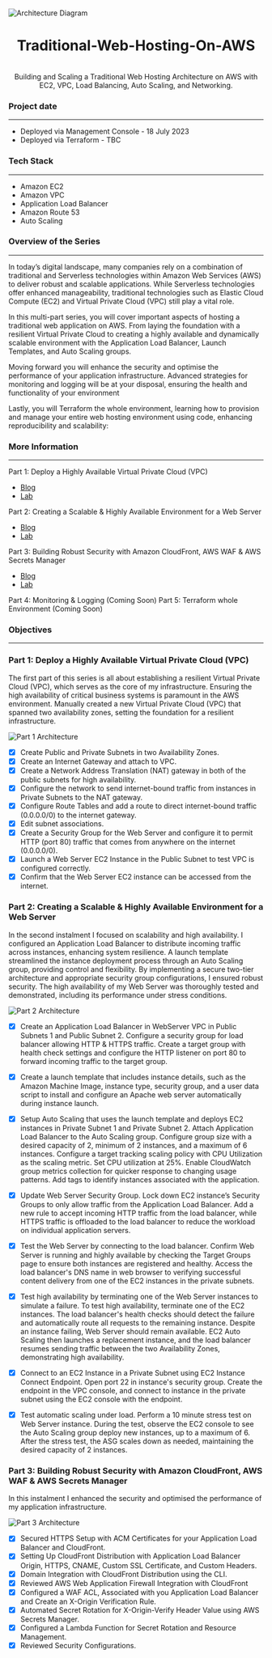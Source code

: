 <br />

![Architecture Diagram](images/part2-architecture.png)
  <h1 align="center">Traditional-Web-Hosting-On-AWS</h1>
  <p align="center">
    <br />
    Building and Scaling a Traditional Web Hosting Architecture on AWS with EC2, VPC, Load Balancing, Auto Scaling, and Networking.
  </p>
</p>

### Project date
------------------
- Deployed via Management Console - 18 July 2023
- Deployed via Terraform - TBC

### Tech Stack
------------------
- Amazon EC2
- Amazon VPC
- Application Load Balancer
- Amazon Route 53
- Auto Scaling

### Overview of the Series
-----------------

In today’s digital landscape, many companies rely on a combination of traditional and Serverless technologies within Amazon Web Services (AWS) to deliver robust and scalable applications. While Serverless technologies offer enhanced manageability, traditional technologies such as Elastic Cloud Compute (EC2) and Virtual Private Cloud (VPC) still play a vital role.

In this multi-part series, you will cover important aspects of hosting a traditional web application on AWS. From laying the foundation with a resilient Virtual Private Cloud to creating a highly available and dynamically scalable environment with the Application Load Balancer, Launch Templates, and Auto Scaling groups.

Moving forward you will enhance the security and optimise the performance of your application infrastructure. Advanced strategies for monitoring and logging will be at your disposal, ensuring the health and functionality of your environment

Lastly, you will Terraform the whole environment, learning how to provision and manage your entire web hosting environment using code, enhancing reproducibility and scalability:

### More Information
------------------

Part 1: Deploy a Highly Available Virtual Private Cloud (VPC)
- [Blog](https://awstip.com/traditional-web-hosting-on-aws-3d2f1fc4524a)
- [Lab](https://www.youtube.com/watch?v=wdHhvifXs14&t=1200s)

Part 2: Creating a Scalable & Highly Available Environment for a Web Server
- [Blog](https://blog.digitalden.cloud/traditional-web-hosting-on-aws-part-2-creating-a-scalable-and-highly-available-environment-for-4be7f9b7a0ba)
- [Lab](https://youtu.be/c3BUa_5wSjE)

Part 3: Building Robust Security with Amazon CloudFront, AWS WAF & AWS Secrets Manager
- [Blog](https://blog.digitalden.cloud/traditional-web-hosting-on-aws-part-3-building-robust-security-with-amazon-cloudfront-aws-waf-74b2f60bcc94)
- [Lab](hhttps://youtu.be/ujBARGA3224)

Part 4: Monitoring & Logging (Coming Soon)
Part 5: Terraform whole Environment (Coming Soon)

### Objectives
-----------------

### Part 1: Deploy a Highly Available Virtual Private Cloud (VPC)
The first part of this series is all about establishing a resilient Virtual Private Cloud (VPC), which serves as the core of my infrastructure. Ensuring the high availability of critical business systems is paramount in the AWS environment. Manually created a new Virtual Private Cloud (VPC) that spanned two availability zones, setting the foundation for a resilient infrastructure.

![Part 1 Architecture](images/part1-architecture.png)

- [X] Create Public and Private Subnets in two Availability Zones.
- [X] Create an Internet Gateway and attach to VPC.
- [X] Create a Network Address Translation (NAT) gateway in both of the public subnets for high availability.
- [X] Configure the network to send internet-bound traffic from instances in Private Subnets to the NAT gateway.
- [X] Configure Route Tables and add a route to direct internet-bound traffic (0.0.0.0/0) to the internet gateway.
- [X] Edit subnet associations. 
- [X] Create a Security Group for the Web Server and configure it to permit HTTP (port 80) traffic that comes from anywhere on the internet (0.0.0.0/0).
- [X] Launch a Web Server EC2 Instance in the Public Subnet to test VPC is configured correctly.
- [X] Confirm that the Web Server EC2 instance can be accessed from the internet.

### Part 2: Creating a Scalable & Highly Available Environment for a Web Server
In the second instalment I focused on scalability and high availability. I configured an Application Load Balancer to distribute incoming traffic across instances, enhancing system resilience. A launch template streamlined the instance deployment process through an Auto Scaling group, providing control and flexibility. By implementing a secure two-tier architecture and appropriate security group configurations, I ensured robust security. The high availability of my Web Server was thoroughly tested and demonstrated, including its performance under stress conditions.


![Part 2 Architecture](images/part2-architecture.png)

- [X] Create an Application Load Balancer in WebServer VPC in Public Subnets 1 and Public Subnet 2. Configure a security group for load balancer allowing HTTP & HTTPS traffic. Create a target group with health check settings and configure the HTTP listener on port 80 to forward incoming traffic to the target group.

- [X] Create a launch template that includes instance details, such as the Amazon Machine Image, instance type, security group, and a user data script to install and configure an Apache web server automatically during instance launch.

- [X] Setup Auto Scaling that uses the launch template and deploys EC2 instances in Private Subnet 1 and Private Subnet 2. Attach Application Load Balancer to the Auto Scaling group. Configure group size with a desired capacity of 2, minimum of 2 instances, and a maximum of 6 instances. Configure a target tracking scaling policy with CPU Utilization as the scaling metric. Set CPU utilization at 25%. Enable CloudWatch group metrics collection for quicker response to changing usage patterns. Add tags to identify instances associated with the application.

- [X] Update Web Server Security Group. Lock down EC2 instance’s Security Groups to only allow traffic from the Application Load Balancer. Add a new rule to accept incoming HTTP traffic from the load balancer, while HTTPS traffic is offloaded to the load balancer to reduce the workload on individual application servers.

- [X] Test the Web Server by connecting to the load balancer. Confirm Web Server is running and highly available by checking the Target Groups page to ensure both instances are registered and healthy. Access the load balancer's DNS name in web browser to verifying successful content delivery from one of the EC2 instances in the private subnets.

- [X] Test high availability by terminating one of the Web Server instances to simulate a failure. To test high availability, terminate one of the EC2 instances. The load balancer's health checks should detect the failure and automatically route all requests to the remaining instance. Despite an instance failing, Web Server should remain available. EC2 Auto Scaling then launches a replacement instance, and the load balancer resumes sending traffic between the two Availability Zones, demonstrating high availability.

- [x] Connect to an EC2 Instance in a Private Subnet using EC2 Instance Connect Endpoint. Open port 22 in instance's security group. Create the endpoint in the VPC console, and connect to instance in the private subnet using the EC2 console with the endpoint.

- [X] Test automatic scaling under load. Perform a 10 minute stress test on Web Server instance. During the test, observe the EC2 console to see the Auto Scaling group deploy new instances, up to a maximum of 6. After the stress test, the ASG scales down as needed, maintaining the desired capacity of 2 instances.

### Part 3: Building Robust Security with Amazon CloudFront, AWS WAF & AWS Secrets Manager
In this instalment I enhanced the security and optimised the performance of my application infrastructure.


![Part 3 Architecture](images/part3-architecture.png)

- [X] Secured HTTPS Setup with ACM Certificates for your Application Load Balancer and CloudFront.
- [X] Setting Up CloudFront Distribution with Application Load Balancer Origin, HTTPS, CNAME, Custom SSL Certificate, and Custom Headers.
- [X] Domain Integration with CloudFront Distribution using the CLI.
- [X] Reviewed AWS Web Application Firewall Integration with CloudFront
- [X] Configured a WAF ACL, Associated with you Application Load Balancer and Create an X-Origin Verification Rule.
- [X] Automated Secret Rotation for X-Origin-Verify Header Value using AWS Secrets Manager.
- [X] Configured a Lambda Function for Secret Rotation and Resource Management.
- [X] Reviewed Security Configurations.